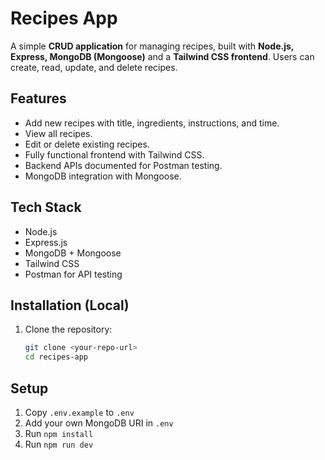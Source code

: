 # Recipes App

A simple **CRUD application** for managing recipes, built with **Node.js, Express, MongoDB (Mongoose)** and a **Tailwind CSS frontend**. Users can create, read, update, and delete recipes.

## Features

- Add new recipes with title, ingredients, instructions, and time.
- View all recipes.
- Edit or delete existing recipes.
- Fully functional frontend with Tailwind CSS.
- Backend APIs documented for Postman testing.
- MongoDB integration with Mongoose.

## Tech Stack

- Node.js
- Express.js
- MongoDB + Mongoose
- Tailwind CSS
- Postman for API testing

## Installation (Local)

1. Clone the repository:
   ```bash
   git clone <your-repo-url>
   cd recipes-app
## Setup
1. Copy `.env.example` to `.env`
2. Add your own MongoDB URI in `.env`
3. Run `npm install`
4. Run `npm run dev`
